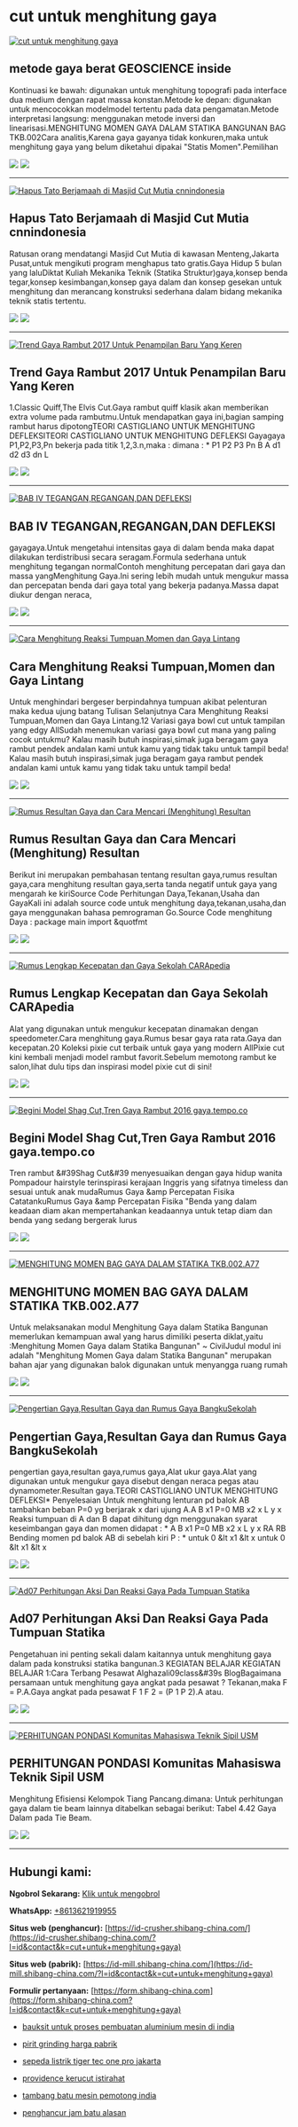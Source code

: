 # cut untuk menghitung gaya

<a href="https://swt.shibang-china.com/?l=id&img&k=cut+untuk+menghitung+gaya" target="_blank">![cut untuk menghitung gaya](http://static.shibang-china.com/all-800x300/62.jpg)</a>

## metode gaya berat GEOSCIENCE inside
Kontinuasi ke bawah: digunakan untuk menghitung topografi pada interface dua medium dengan rapat massa konstan.Metode ke depan: digunakan untuk mencocokkan modelmodel tertentu pada data pengamatan.Metode interpretasi langsung: menggunakan metode inversi dan linearisasi.MENGHITUNG MOMEN GAYA DALAM STATIKA BANGUNAN BAG TKB.002Cara analitis,Karena gaya gayanya tidak konkuren,maka untuk menghitung gaya yang belum diketahui dipakai "Statis Momen".Pemilihan


<a href="https://whatsapp.shibangsoft.com/WhatsApp.php" target="_blank" title="WhatsApp">![](http://static.shibang-china.com/icon/whatsapp.png)</a> <a href="https://swt.shibang-china.com/?l=id&icon&k=cut+untuk+menghitung+gaya" target="_blank">![](http://static.shibang-china.com/icon/chat-id.png)</a>

---

<a href="https://swt.shibang-china.com/?l=id&img&k=cut+untuk+menghitung+gaya" target="_blank">![Hapus Tato Berjamaah di Masjid Cut Mutia cnnindonesia](http://static.shibang-china.com/all-800x300/950.jpg)</a>

## Hapus Tato Berjamaah di Masjid Cut Mutia cnnindonesia
Ratusan orang mendatangi Masjid Cut Mutia di kawasan Menteng,Jakarta Pusat,untuk mengikuti program menghapus tato gratis.Gaya Hidup 5 bulan yang laluDiktat Kuliah Mekanika Teknik (Statika Struktur)gaya,konsep benda tegar,konsep kesimbangan,konsep gaya dalam dan konsep gesekan untuk menghitung dan merancang konstruksi sederhana dalam bidang mekanika teknik statis tertentu.


<a href="https://whatsapp.shibangsoft.com/WhatsApp.php" target="_blank" title="WhatsApp">![](http://static.shibang-china.com/icon/whatsapp.png)</a> <a href="https://swt.shibang-china.com/?l=id&icon&k=cut+untuk+menghitung+gaya" target="_blank">![](http://static.shibang-china.com/icon/chat-id.png)</a>

---

<a href="https://swt.shibang-china.com/?l=id&img&k=cut+untuk+menghitung+gaya" target="_blank">![Trend Gaya Rambut 2017 Untuk Penampilan Baru Yang Keren](http://static.shibang-china.com/all-800x300/1029.jpg)</a>

## Trend Gaya Rambut 2017 Untuk Penampilan Baru Yang Keren
1.Classic Quiff,The Elvis Cut.Gaya rambut quiff klasik akan memberikan extra volume pada rambutmu.Untuk mendapatkan gaya ini,bagian samping rambut harus dipotongTEORI CASTIGLIANO UNTUK MENGHITUNG DEFLEKSITEORI CASTIGLIANO UNTUK MENGHITUNG DEFLEKSI Gayagaya P1,P2,P3,Pn bekerja pada titik 1,2,3.n,maka : dimana : * P1 P2 P3 Pn B A d1 d2 d3 dn L


<a href="https://whatsapp.shibangsoft.com/WhatsApp.php" target="_blank" title="WhatsApp">![](http://static.shibang-china.com/icon/whatsapp.png)</a> <a href="https://swt.shibang-china.com/?l=id&icon&k=cut+untuk+menghitung+gaya" target="_blank">![](http://static.shibang-china.com/icon/chat-id.png)</a>

---

<a href="https://swt.shibang-china.com/?l=id&img&k=cut+untuk+menghitung+gaya" target="_blank">![BAB IV TEGANGAN,REGANGAN,DAN DEFLEKSI](http://static.shibang-china.com/all-800x300/88.jpg)</a>

## BAB IV TEGANGAN,REGANGAN,DAN DEFLEKSI
gayagaya.Untuk mengetahui intensitas gaya di dalam benda maka dapat dilakukan terdistribusi secara seragam.Formula sederhana untuk menghitung tegangan normalContoh menghitung percepatan dari gaya dan massa yangMenghitung Gaya.Ini sering lebih mudah untuk mengukur massa dan percepatan benda dari gaya total yang bekerja padanya.Massa dapat diukur dengan neraca,


<a href="https://whatsapp.shibangsoft.com/WhatsApp.php" target="_blank" title="WhatsApp">![](http://static.shibang-china.com/icon/whatsapp.png)</a> <a href="https://swt.shibang-china.com/?l=id&icon&k=cut+untuk+menghitung+gaya" target="_blank">![](http://static.shibang-china.com/icon/chat-id.png)</a>

---

<a href="https://swt.shibang-china.com/?l=id&img&k=cut+untuk+menghitung+gaya" target="_blank">![Cara Menghitung Reaksi Tumpuan,Momen dan Gaya Lintang](http://static.shibang-china.com/all-800x300/1351.jpg)</a>

## Cara Menghitung Reaksi Tumpuan,Momen dan Gaya Lintang
Untuk menghindari bergeser berpindahnya tumpuan akibat pelenturan maka kedua ujung batang Tulisan Selanjutnya Cara Menghitung Reaksi Tumpuan,Momen dan Gaya Lintang.12 Variasi gaya bowl cut untuk tampilan yang edgy AllSudah menemukan variasi gaya bowl cut mana yang paling cocok untukmu? Kalau masih butuh inspirasi,simak juga beragam gaya rambut pendek andalan kami untuk kamu yang tidak taku untuk tampil beda! Kalau masih butuh inspirasi,simak juga beragam gaya rambut pendek andalan kami untuk kamu yang tidak taku untuk tampil beda!


<a href="https://whatsapp.shibangsoft.com/WhatsApp.php" target="_blank" title="WhatsApp">![](http://static.shibang-china.com/icon/whatsapp.png)</a> <a href="https://swt.shibang-china.com/?l=id&icon&k=cut+untuk+menghitung+gaya" target="_blank">![](http://static.shibang-china.com/icon/chat-id.png)</a>

---

<a href="https://swt.shibang-china.com/?l=id&img&k=cut+untuk+menghitung+gaya" target="_blank">![Rumus Resultan Gaya dan Cara Mencari (Menghitung) Resultan](http://static.shibang-china.com/all-800x300/55.jpg)</a>

## Rumus Resultan Gaya dan Cara Mencari (Menghitung) Resultan
Berikut ini merupakan pembahasan tentang resultan gaya,rumus resultan gaya,cara menghitung resultan gaya,serta tanda negatif untuk gaya yang mengarah ke kiriSource Code Perhitungan Daya,Tekanan,Usaha dan GayaKali ini adalah source code untuk menghitung daya,tekanan,usaha,dan gaya menggunakan bahasa pemrograman Go.Source Code menghitung Daya : package main import &quotfmt


<a href="https://whatsapp.shibangsoft.com/WhatsApp.php" target="_blank" title="WhatsApp">![](http://static.shibang-china.com/icon/whatsapp.png)</a> <a href="https://swt.shibang-china.com/?l=id&icon&k=cut+untuk+menghitung+gaya" target="_blank">![](http://static.shibang-china.com/icon/chat-id.png)</a>

---

<a href="https://swt.shibang-china.com/?l=id&img&k=cut+untuk+menghitung+gaya" target="_blank">![Rumus Lengkap Kecepatan dan Gaya Sekolah CARApedia](http://static.shibang-china.com/all-800x300/899.jpg)</a>

## Rumus Lengkap Kecepatan dan Gaya Sekolah CARApedia
Alat yang digunakan untuk mengukur kecepatan dinamakan dengan speedometer.Cara menghitung gaya.Rumus besar gaya rata rata.Gaya dan kecepatan.20 Koleksi pixie cut terbaik untuk gaya yang modern AllPixie cut kini kembali menjadi model rambut favorit.Sebelum memotong rambut ke salon,lihat dulu tips dan inspirasi model pixie cut di sini!


<a href="https://whatsapp.shibangsoft.com/WhatsApp.php" target="_blank" title="WhatsApp">![](http://static.shibang-china.com/icon/whatsapp.png)</a> <a href="https://swt.shibang-china.com/?l=id&icon&k=cut+untuk+menghitung+gaya" target="_blank">![](http://static.shibang-china.com/icon/chat-id.png)</a>

---

<a href="https://swt.shibang-china.com/?l=id&img&k=cut+untuk+menghitung+gaya" target="_blank">![Begini Model Shag Cut,Tren Gaya Rambut 2016 gaya.tempo.co](http://static.shibang-china.com/all-800x300/1296.jpg)</a>

## Begini Model Shag Cut,Tren Gaya Rambut 2016 gaya.tempo.co
Tren rambut &#39Shag Cut&#39 menyesuaikan dengan gaya hidup wanita Pompadour hairstyle terinspirasi kerajaan Inggris yang sifatnya timeless dan sesuai untuk anak mudaRumus Gaya &amp Percepatan Fisika CatatankuRumus Gaya &amp Percepatan Fisika "Benda yang dalam keadaan diam akan mempertahankan keadaannya untuk tetap diam dan benda yang sedang bergerak lurus


<a href="https://whatsapp.shibangsoft.com/WhatsApp.php" target="_blank" title="WhatsApp">![](http://static.shibang-china.com/icon/whatsapp.png)</a> <a href="https://swt.shibang-china.com/?l=id&icon&k=cut+untuk+menghitung+gaya" target="_blank">![](http://static.shibang-china.com/icon/chat-id.png)</a>

---

<a href="https://swt.shibang-china.com/?l=id&img&k=cut+untuk+menghitung+gaya" target="_blank">![MENGHITUNG MOMEN BAG GAYA DALAM STATIKA TKB.002.A77](http://static.shibang-china.com/all-800x300/1000.jpg)</a>

## MENGHITUNG MOMEN BAG GAYA DALAM STATIKA TKB.002.A77
Untuk melaksanakan modul Menghitung Gaya dalam Statika Bangunan memerlukan kemampuan awal yang harus dimiliki peserta diklat,yaitu :Menghitung Momen Gaya dalam Statika Bangunan" ~ CivilJudul modul ini adalah "Menghitung Momen Gaya dalam Statika Bangunan" merupakan bahan ajar yang digunakan balok digunakan untuk menyangga ruang rumah


<a href="https://whatsapp.shibangsoft.com/WhatsApp.php" target="_blank" title="WhatsApp">![](http://static.shibang-china.com/icon/whatsapp.png)</a> <a href="https://swt.shibang-china.com/?l=id&icon&k=cut+untuk+menghitung+gaya" target="_blank">![](http://static.shibang-china.com/icon/chat-id.png)</a>

---

<a href="https://swt.shibang-china.com/?l=id&img&k=cut+untuk+menghitung+gaya" target="_blank">![Pengertian Gaya,Resultan Gaya dan Rumus Gaya BangkuSekolah](http://static.shibang-china.com/all-800x300/158.jpg)</a>

## Pengertian Gaya,Resultan Gaya dan Rumus Gaya BangkuSekolah
pengertian gaya,resultan gaya,rumus gaya,Alat ukur gaya.Alat yang digunakan untuk mengukur gaya disebut dengan neraca pegas atau dynamometer.Resultan gaya.TEORI CASTIGLIANO UNTUK MENGHITUNG DEFLEKSI* Penyelesaian Untuk menghitung lenturan pd balok AB tambahkan beban P=0 yg berjarak x dari ujung A.A B x1 P=0 MB x2 x L y x Reaksi tumpuan di A dan B dapat dihitung dgn menggunakan syarat keseimbangan gaya dan momen didapat : * A B x1 P=0 MB x2 x L y x RA RB Bending momen pd balok AB di sebelah kiri P : * untuk 0 &lt x1 &lt x untuk 0 &lt x1 &lt x


<a href="https://whatsapp.shibangsoft.com/WhatsApp.php" target="_blank" title="WhatsApp">![](http://static.shibang-china.com/icon/whatsapp.png)</a> <a href="https://swt.shibang-china.com/?l=id&icon&k=cut+untuk+menghitung+gaya" target="_blank">![](http://static.shibang-china.com/icon/chat-id.png)</a>

---

<a href="https://swt.shibang-china.com/?l=id&img&k=cut+untuk+menghitung+gaya" target="_blank">![Ad07 Perhitungan Aksi Dan Reaksi Gaya Pada Tumpuan Statika](http://static.shibang-china.com/all-800x300/1174.jpg)</a>

## Ad07 Perhitungan Aksi Dan Reaksi Gaya Pada Tumpuan Statika
Pengetahuan ini penting sekali dalam kaitannya untuk menghitung gaya dalam pada konstruksi statika bangunan.3 KEGIATAN BELAJAR KEGIATAN BELAJAR 1:Cara Terbang Pesawat Alghazali09class&#39s BlogBagaimana persamaan untuk menghitung gaya angkat pada pesawat ? Tekanan,maka F = P.A.Gaya angkat pada pesawat F 1 F 2 = (P 1 P 2).A atau.


<a href="https://whatsapp.shibangsoft.com/WhatsApp.php" target="_blank" title="WhatsApp">![](http://static.shibang-china.com/icon/whatsapp.png)</a> <a href="https://swt.shibang-china.com/?l=id&icon&k=cut+untuk+menghitung+gaya" target="_blank">![](http://static.shibang-china.com/icon/chat-id.png)</a>

---

<a href="https://swt.shibang-china.com/?l=id&img&k=cut+untuk+menghitung+gaya" target="_blank">![PERHITUNGAN PONDASI Komunitas Mahasiswa Teknik Sipil USM](http://static.shibang-china.com/all-800x300/647.jpg)</a>

## PERHITUNGAN PONDASI Komunitas Mahasiswa Teknik Sipil USM
Menghitung Efisiensi Kelompok Tiang Pancang.dimana: Untuk perhitungan gaya dalam tie beam lainnya ditabelkan sebagai berikut: Tabel 4.42 Gaya Dalam pada Tie Beam.

<a href="https://whatsapp.shibangsoft.com/WhatsApp.php" target="_blank" title="WhatsApp">![](http://static.shibang-china.com/icon/whatsapp.png)</a> <a href="https://swt.shibang-china.com/?l=id&icon&k=cut+untuk+menghitung+gaya" target="_blank">![](http://static.shibang-china.com/icon/chat-id.png)</a>

---
## Hubungi kami:

**Ngobrol Sekarang:** [Klik untuk mengobrol](https://swt.shibang-china.com?l=id&contact&k=cut+untuk+menghitung+gaya)

**WhatsApp:**  [+8613621919955](https://whatsapp.shibangsoft.com/WhatsApp.php)

**Situs web (penghancur):** [https://id-crusher.shibang-china.com/](https://id-crusher.shibang-china.com/?l=id&contact&k=cut+untuk+menghitung+gaya)

**Situs web (pabrik):** [https://id-mill.shibang-china.com/](https://id-mill.shibang-china.com/?l=id&contact&k=cut+untuk+menghitung+gaya)

**Formulir pertanyaan:** [https://form.shibang-china.com](https://form.shibang-china.com?l=id&contact&k=cut+untuk+menghitung+gaya)

* [bauksit untuk proses pembuatan aluminium mesin di india](../46/bauksit%20untuk%20proses%20pembuatan%20aluminium%20mesin%20di%20india.md)

* [pirit grinding harga pabrik](../45/pirit%20grinding%20harga%20pabrik.md)

* [sepeda listrik tiger tec one pro jakarta](../41/sepeda%20listrik%20tiger%20tec%20one%20pro%20jakarta.md)

* [providence kerucut istirahat](../45/providence%20kerucut%20istirahat.md)

* [tambang batu mesin pemotong india](../41/tambang%20batu%20mesin%20pemotong%20india.md)

* [penghancur jam batu alasan](../45/penghancur%20jam%20batu%20alasan.md)
